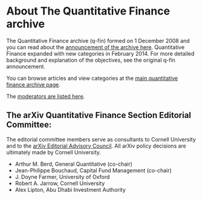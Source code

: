# About The Quantitative Finance archive


The Quantitative Finance archive (q-fin) formed on 1 December 2008 and you can read about the [announcement of the archive here](../../new/q-fin_announce.md).
Quantitative Finance expanded with new categories in February 2014. For more detailed background and
explanation of the objectives, see the original q-fin announcement.

You can browse articles and view categories at the [main quantitative finance archive page](https://arxiv.org/archive/q-fin).

The [moderators are listed here](https://arxiv.org/moderators#q-fin).


## The arXiv Quantitative Finance Section Editorial Committee:

The editorial committee members serve as consultants to Cornell University and to the [arXiv Editorial Advisory Council](../../about/people/editorial_advisory_council.md). All arXiv policy decisions are ultimately made by Cornell University.

- Arthur M. Berd, General Quantitative (co-chair)
- Jean-Philippe Bouchaud, Capital Fund Management (co-chair)
- J. Doyne Farmer, University of Oxford
- Robert A. Jarrow, Cornell University
- Alex Lipton, Abu Dhabi Investment Authority
